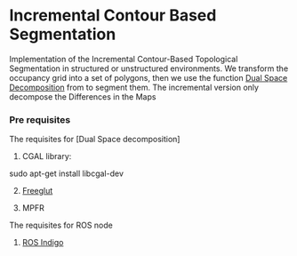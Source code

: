 # Incremental Contour Based Segmentation #

Implementation of the Incremental Contour-Based Topological Segmentation  in structured or unstructured environments.
We transform the occupancy grid into a set of polygons, then we use the function  [Dual Space Decomposition](http://masc.cs.gmu.edu/wiki/Dude2D) from to segment them. The incremental version only decompose the Differences in the Maps



### Pre requisites ###

The requisites for [Dual Space decomposition]

1. CGAL library: 

sudo apt-get install libcgal-dev

2. [Freeglut](http://freeglut.sourceforge.net/)

3. MPFR

The requisites for ROS node

1. [ROS Indigo](http://wiki.ros.org/indigo)


